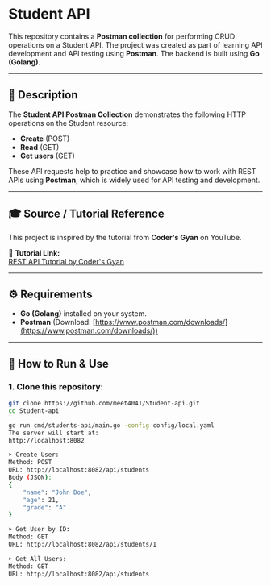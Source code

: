 # Student API

This repository contains a **Postman collection** for performing CRUD operations on a Student API. The project was created as part of learning API development and API testing using **Postman**. The backend is built using **Go (Golang)**.

---

## 📝 Description

The **Student API Postman Collection** demonstrates the following HTTP operations on the Student resource:

- **Create** (POST)
- **Read** (GET)
- **Get users** (GET)

These API requests help to practice and showcase how to work with REST APIs using **Postman**, which is widely used for API testing and development.

---

## 🎓 Source / Tutorial Reference

This project is inspired by the tutorial from **Coder's Gyan** on YouTube.

🔗 **Tutorial Link:**  
[REST API Tutorial by Coder's Gyan](https://www.youtube.com/watch?v=OGhQhFKvMiM&list=PLXQpH_kZIxTWUe-Ee-DZEX5gfeoo4tHV6&index=31)

---

## ⚙️ Requirements

- **Go (Golang)** installed on your system.
- **Postman** (Download: [https://www.postman.com/downloads/](https://www.postman.com/downloads/))

---

## 🚀 How to Run & Use

### 1. Clone this repository:

```bash
git clone https://github.com/meet4041/Student-api.git
cd Student-api

go run cmd/students-api/main.go -config config/local.yaml
The server will start at:
http://localhost:8082

➤ Create User:
Method: POST
URL: http://localhost:8082/api/students
Body (JSON):
{
    "name": "John Doe",
    "age": 21,
    "grade": "A"
}

➤ Get User by ID:
Method: GET
URL: http://localhost:8082/api/students/1

➤ Get All Users:
Method: GET
URL: http://localhost:8082/api/students
